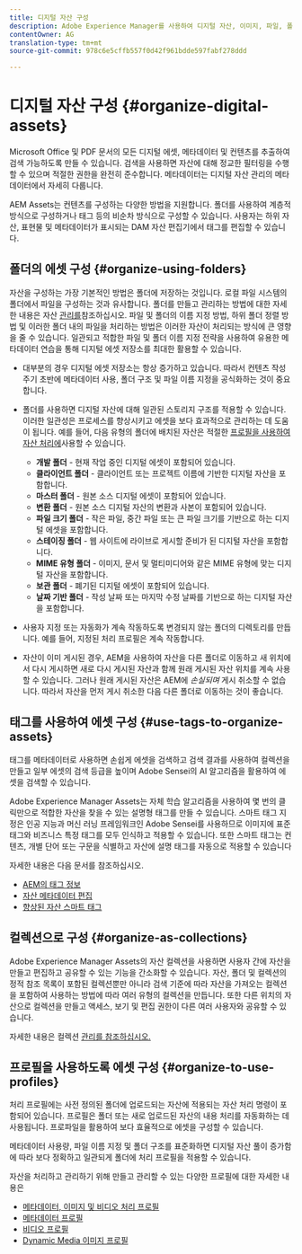 ```yaml
---
title: 디지털 자산 구성
description: Adobe Experience Manager를 사용하여 디지털 자산, 이미지, 파일, 폴더 등을 구성할 수 있습니다.
contentOwner: AG
translation-type: tm+mt
source-git-commit: 978c6e5cffb557f0d42f961bdde597fabf278ddd

---
```



# 디지털 자산 구성 {#organize-digital-assets}

Microsoft Office 및 PDF 문서의 모든 디지털 에셋, 메타데이터 및 컨텐츠를 추출하여 검색 가능하도록 만들 수 있습니다. 검색을 사용하면 자산에 대해 정교한 필터링을 수행할 수 있으며 적절한 권한을 완전히 준수합니다. 메타데이터는 디지털 자산 관리의 메타데이터에서 자세히 다룹니다.

AEM Assets는 컨텐츠를 구성하는 다양한 방법을 지원합니다. 폴더를 사용하여 계층적 방식으로 구성하거나 태그 등의 비순차 방식으로 구성할 수 있습니다. 사용자는 하위 자산, 표현물 및 메타데이터가 표시되는 DAM 자산 편집기에서 태그를 편집할 수 있습니다.

## 폴더의 에셋 구성 {#organize-using-folders}

자산을 구성하는 가장 기본적인 방법은 폴더에 저장하는 것입니다. 로컬 파일 시스템의 폴더에서 파일을 구성하는 것과 유사합니다. 폴더를 만들고 관리하는 방법에 대한 자세한 내용은 자산 [관리를](managing-assets-touch-ui.md)참조하십시오. 파일 및 폴더의 이름 지정 방법, 하위 폴더 정렬 방법 및 이러한 폴더 내의 파일을 처리하는 방법은 이러한 자산이 처리되는 방식에 큰 영향을 줄 수 있습니다. 일관되고 적합한 파일 및 폴더 이름 지정 전략을 사용하여 유용한 메타데이터 연습을 통해 디지털 에셋 저장소를 최대한 활용할 수 있습니다.

* 대부분의 경우 디지털 에셋 저장소는 항상 증가하고 있습니다. 따라서 컨텐츠 작성 주기 초반에 메타데이터 사용, 폴더 구조 및 파일 이름 지정을 공식화하는 것이 중요합니다.
* 폴더를 사용하면 디지털 자산에 대해 일관된 스토리지 구조를 적용할 수 있습니다. 이러한 일관성은 프로세스를 향상시키고 에셋을 보다 효과적으로 관리하는 데 도움이 됩니다. 예를 들어, 다음 유형의 폴더에 배치된 자산은 적절한 [프로필을 사용하여 자산 처리에](processing-profiles.md)사용할 수 있습니다.

   * **개발 폴더** - 현재 작업 중인 디지털 에셋이 포함되어 있습니다.
   * **클라이언트 폴더** - 클라이언트 또는 프로젝트 이름에 기반한 디지털 자산을 포함합니다.
   * **마스터 폴더** - 원본 소스 디지털 에셋이 포함되어 있습니다.
   * **변환 폴더** - 원본 소스 디지털 자산의 변환과 사본이 포함되어 있습니다.
   * **파일 크기 폴더** - 작은 파일, 중간 파일 또는 큰 파일 크기를 기반으로 하는 디지털 에셋을 포함합니다.
   * **스테이징 폴더** - 웹 사이트에 라이브로 게시할 준비가 된 디지털 자산을 포함합니다.
   * **MIME 유형 폴더** - 이미지, 문서 및 멀티미디어와 같은 MIME 유형에 맞는 디지털 자산을 포함합니다.
   * **보관 폴더** - 폐기된 디지털 에셋이 포함되어 있습니다.
   * **날짜 기반 폴더** - 작성 날짜 또는 마지막 수정 날짜를 기반으로 하는 디지털 자산을 포함합니다.

* 사용자 지정 또는 자동화가 계속 작동하도록 변경되지 않는 폴더의 디렉토리를 만듭니다. 예를 들어, 지정된 처리 프로필은 계속 작동합니다.
* 자산이 이미 게시된 경우, AEM을 사용하여 자산을 다른 폴더로 이동하고 새 위치에서 다시 게시하면 새로 다시 게시된 자산과 함께 원래 게시된 자산 위치를 계속 사용할 수 있습니다. 그러나 원래 게시된 자산은 AEM에 *손실되며* 게시 취소할 수 없습니다. 따라서 자산을 먼저 게시 취소한 다음 다른 폴더로 이동하는 것이 좋습니다.

## 태그를 사용하여 에셋 구성 {#use-tags-to-organize-assets}

태그를 메타데이터로 사용하면 손쉽게 에셋을 검색하고 검색 결과를 사용하여 컬렉션을 만들고 일부 에셋의 검색 등급을 높이며 Adobe Sensei의 AI 알고리즘을 활용하여 에셋을 검색할 수 있습니다.

Adobe Experience Manager Assets는 자체 학습 알고리즘을 사용하여 몇 번의 클릭만으로 적합한 자산을 찾을 수 있는 설명형 태그를 만들 수 있습니다. 스마트 태그 지정은 인공 지능과 머신 러닝 프레임워크인 Adobe Sensei를 사용하므로 이미지에 표준 태그와 비즈니스 특정 태그를 모두 인식하고 적용할 수 있습니다. 또한 스마트 태그는 컨텐츠, 개별 단어 또는 구문을 식별하고 자산에 설명 태그를 자동으로 적용할 수 있습니다

자세한 내용은 다음 문서를 참조하십시오.

* [AEM의 태그 정보](/help/sites-authoring/tags.md)
* [자산 메타데이터 편집](meta-edit.md)
* [향상된 자산 스마트 태그](enhanced-smart-tags.md)

## 컬렉션으로 구성 {#organize-as-collections}

Adobe Experience Manager Assets의 자산 컬렉션을 사용하면 사용자 간에 자산을 만들고 편집하고 공유할 수 있는 기능을 간소화할 수 있습니다. 자산, 폴더 및 컬렉션의 정적 참조 목록이 포함된 컬렉션뿐만 아니라 검색 기준에 따라 자산을 가져오는 컬렉션을 포함하여 사용하는 방법에 따라 여러 유형의 컬렉션을 만듭니다.  또한 다른 위치의 자산으로 컬렉션을 만들고 액세스, 보기 및 편집 권한이 다른 여러 사용자와 공유할 수 있습니다.

자세한 내용은 컬렉션 [관리를 참조하십시오.](managing-collections-touch-ui.md)

<!-- TBD items: add screenshots where applicable
Any hints/recommendations of when to use what method of organizing? Some examples of how organizing helps towards a better taxonomy and improved content velocity.
Add back links to blog posts by marketing?
-->

## 프로필을 사용하도록 에셋 구성 {#organize-to-use-profiles}

처리 프로필에는 사전 정의된 폴더에 업로드되는 자산에 적용되는 자산 처리 명령이 포함되어 있습니다. 프로필은 폴더 또는 새로 업로드된 자산의 내용 처리를 자동화하는 데 사용됩니다. 프로파일을 활용하여 보다 효율적으로 에셋을 구성할 수 있습니다.

메타데이터 사용량, 파일 이름 지정 및 폴더 구조를 표준화하면 디지털 자산 풀이 증가함에 따라 보다 정확하고 일관되게 폴더에 처리 프로필을 적용할 수 있습니다.

자산을 처리하고 관리하기 위해 만들고 관리할 수 있는 다양한 프로필에 대한 자세한 내용은

* [메타데이터, 이미지 및 비디오 처리 프로필](processing-profiles.md)
* [메타데이터 프로필](metadata-profiles.md)
* [비디오 프로필](video-profiles.md)
* [Dynamic Media 이미지 프로필](image-profiles.md)
